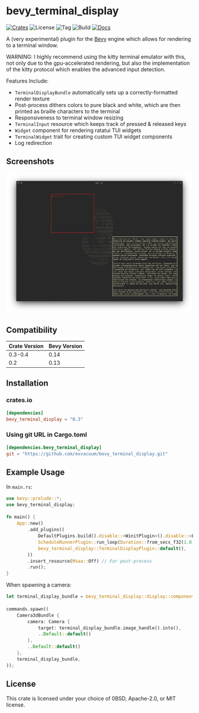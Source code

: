 # bevy_terminal_display

[![Crates](https://img.shields.io/crates/v/bevy_terminal_display)](https://crates.io/crates/bevy_terminal_display)
![License](https://img.shields.io/badge/license-MIT%2FApache-blue.svg)
![Tag](https://img.shields.io/github/v/tag/exvacuum/bevy_terminal_display)
![Build](https://img.shields.io/github/actions/workflow/status/exvacuum/bevy_terminal_display/rust.yml)
[![Docs](https://img.shields.io/website?url=https%3A%2F%2Fexvacuum.github.io%2Fbevy_terminal_display%2F&label=docs)](https://exvacuum.github.io/bevy_terminal_display)

A (very experimental) plugin for the [Bevy](https://bevyengine.org) engine which allows for rendering to a terminal window.

WARNING: I highly recommend using the kitty terminal emulator with this, not only due to the gpu-accelerated rendering, but also the implementation of the kitty protocol which enables the advanced input detection.

Features Include:
- `TerminalDisplayBundle` automatically sets up a correctly-formatted render texture
- Post-process dithers colors to pure black and white, which are then printed as braille characters to the terminal
- Responsiveness to terminal window resizing
- `TerminalInput` resource which keeps track of pressed & released keys
- `Widget` component for rendering ratatui TUI widgets
- `TerminalWidget` trait for creating custom TUI widget components
- Log redirection

## Screenshots
![](./doc/screenshot.png)
## Compatibility

| Crate Version | Bevy Version |
|---            |---           |
| 0.3-0.4       | 0.14         |
| 0.2           | 0.13         |

## Installation

### crates.io
```toml
[dependencies]
bevy_terminal_display = "0.3"
```

### Using git URL in Cargo.toml
```toml
[dependencies.bevy_terminal_display]
git = "https://github.com/exvacuum/bevy_terminal_display.git"
```

## Example Usage

In `main.rs`:
```rs
use bevy::prelude::*;
use bevy_terminal_display;

fn main() {
    App::new()
        .add_plugins((
            DefaultPlugins.build().disable::<WinitPlugin>().disable::<LogPlugin>,
            ScheduleRunnerPlugin::run_loop(Duration::from_secs_f32(1.0 / 60.0)),
            bevy_terminal_display::TerminalDisplayPlugin::default(),
        ))
        .insert_resource(Msaa::Off) // For post-process
        .run();
}
```

When spawning a camera:
```rs
let terminal_display_bundle = bevy_terminal_display::display::components::TerminalDisplayBundle::new(3, &asset_server);

commands.spawn((
    Camera3dBundle {
        camera: Camera {
            target: terminal_display_bundle.image_handle().into(),
            ..Default::default()
        },
        ..Default::default()
    },
    terminal_display_bundle,
));
```

## License

This crate is licensed under your choice of 0BSD, Apache-2.0, or MIT license.

